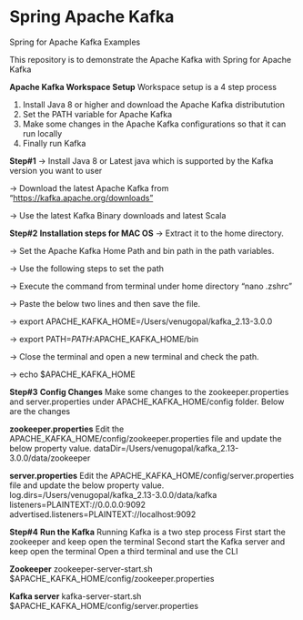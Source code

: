 # Spring Apache Kafka
Spring for Apache Kafka Examples

This repository is to demonstrate the Apache Kafka with Spring for Apache Kafka

**Apache Kafka Workspace Setup**
Workspace setup is a 4 step process
1. Install Java 8 or higher and download the Apache Kafka distributution
2. Set the PATH variable for Apache Kafka
3. Make some changes in the Apache Kafka configurations so that it can run locally
4. Finally run Kafka

**Step#1**
-> Install Java 8 or Latest java which is supported by the Kafka version you want to user

-> Download the latest Apache Kafka from “https://kafka.apache.org/downloads”

-> Use the latest Kafka Binary downloads and latest Scala

**Step#2** 
**Installation steps for MAC OS**
-> Extract it to the home directory.

-> Set the Apache Kafka Home Path and bin path in the path variables.

-> Use the following steps to set the path

-> Execute the command from terminal under home directory “nano .zshrc”

-> Paste the below two lines and then save the file.

-> export APACHE_KAFKA_HOME=/Users/venugopal/kafka_2.13-3.0.0

-> export PATH=$PATH:$APACHE_KAFKA_HOME/bin

-> Close the terminal and open a new terminal and check the path.

-> echo $APACHE_KAFKA_HOME

**Step#3** **Config Changes**
Make some changes to the zookeeper.properties and server.properties under APACHE_KAFKA_HOME/config folder. Below are the changes

**zookeeper.properties**
Edit the APACHE_KAFKA_HOME/config/zookeeper.properties file and update the below property value.
dataDir=/Users/venugopal/kafka_2.13-3.0.0/data/zookeeper

**server.properties**
Edit the APACHE_KAFKA_HOME/config/server.properties file and update the below property value.
log.dirs=/Users/venugopal/kafka_2.13-3.0.0/data/kafka
listeners=PLAINTEXT://0.0.0.0:9092
advertised.listeners=PLAINTEXT://localhost:9092

**Step#4** **Run the Kafka**
Running Kafka is a two step process
First start the zookeeper and keep open the terminal
Second start the Kafka server and keep open the terminal
Open a third terminal and use the CLI

**Zookeeper**
zookeeper-server-start.sh $APACHE_KAFKA_HOME/config/zookeeper.properties

**Kafka server**
kafka-server-start.sh $APACHE_KAFKA_HOME/config/server.properties

